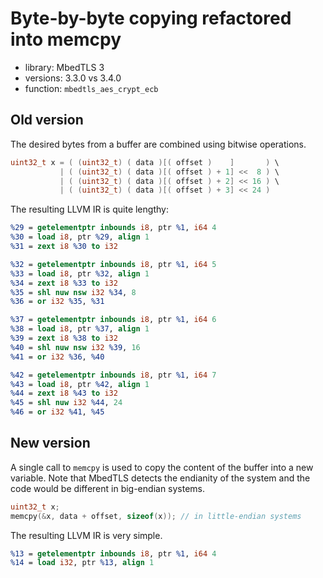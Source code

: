 # Byte-by-byte copying refactored into memcpy 
- library: MbedTLS 3
- versions: 3.3.0 vs 3.4.0
- function: `mbedtls_aes_crypt_ecb`

## Old version
The desired bytes from a buffer are combined using bitwise operations.

```c
uint32_t x = ( (uint32_t) ( data )[( offset )    ]       ) \
           | ( (uint32_t) ( data )[( offset ) + 1] <<  8 ) \
           | ( (uint32_t) ( data )[( offset ) + 2] << 16 ) \
           | ( (uint32_t) ( data )[( offset ) + 3] << 24 )
```

The resulting LLVM IR is quite lengthy:

```llvm
%29 = getelementptr inbounds i8, ptr %1, i64 4
%30 = load i8, ptr %29, align 1
%31 = zext i8 %30 to i32

%32 = getelementptr inbounds i8, ptr %1, i64 5
%33 = load i8, ptr %32, align 1
%34 = zext i8 %33 to i32
%35 = shl nuw nsw i32 %34, 8
%36 = or i32 %35, %31

%37 = getelementptr inbounds i8, ptr %1, i64 6
%38 = load i8, ptr %37, align 1
%39 = zext i8 %38 to i32
%40 = shl nuw nsw i32 %39, 16
%41 = or i32 %36, %40

%42 = getelementptr inbounds i8, ptr %1, i64 7
%43 = load i8, ptr %42, align 1
%44 = zext i8 %43 to i32
%45 = shl nuw i32 %44, 24
%46 = or i32 %41, %45
```

## New version
A single call to `memcpy` is used to copy the content of the buffer into
a new variable. Note that MbedTLS detects the endianity of the system and the
code would be different in big-endian systems.

```c
uint32_t x;
memcpy(&x, data + offset, sizeof(x)); // in little-endian systems
```

The resulting LLVM IR is very simple.

```llvm
%13 = getelementptr inbounds i8, ptr %1, i64 4
%14 = load i32, ptr %13, align 1
```
